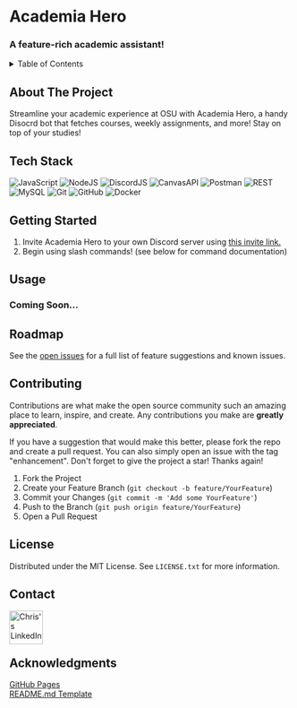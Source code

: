 # Academia Hero
### A feature-rich academic assistant!

<!-- TABLE OF CONTENTS -->
<details>
  <summary>Table of Contents</summary>
  <ol>
    <li>
      <a href="#about-the-project">About The Project</a>
    </li>
    <li>
        <a href="#tech-stack">Tech Stack</a>
    </li>
    <li>
      <a href="#getting-started">Getting Started</a>
    </li>
    <li><a href="#usage">Usage</a></li>
    <li><a href="#roadmap">Roadmap</a></li>
    <li><a href="#contributing">Contributing</a></li>
    <li><a href="#license">License</a></li>
    <li><a href="#contact">Contact</a></li>
    <li><a href="#acknowledgments">Acknowledgments</a></li>
  </ol>
</details>



<!-- ABOUT THE PROJECT -->
## About The Project
Streamline your academic experience at OSU with Academia Hero, a handy Disocrd bot that fetches courses, weekly assignments, and more! Stay on top of your studies!
 

## Tech Stack
![JavaScript](https://img.shields.io/badge/javascript-323330.svg?style=for-the-badge&logo=javascript&logoColor=%23F7DF1E)
![NodeJS](https://img.shields.io/badge/node.js-6DA55F?style=for-the-badge&logo=node.js&logoColor=white)
![DiscordJS](https://img.shields.io/badge/-Discord.JS-5865F2?logo=discord&logoColor=white&style=for-the-badge)
![CanvasAPI](https://img.shields.io/badge/-Canvas_API-E72429?logo=canvas&logoColor=white&style=for-the-badge)
![Postman](https://img.shields.io/badge/-Postman-FF6C37?logo=postman&logoColor=white&style=for-the-badge)
![REST](https://img.shields.io/badge/-REST-009688?logo=fastapi&logoColor=white&style=for-the-badge)
![MySQL](https://img.shields.io/badge/-MYSQL-4479A1?logo=mySQL&logoColor=white&style=for-the-badge)
![Git](https://img.shields.io/badge/-Git-F05032?logo=Git&logoColor=white&style=for-the-badge)
![GitHub](https://img.shields.io/badge/-GitHub-black?logo=Git&logoColor=white&style=for-the-badge)
![Docker](https://img.shields.io/badge/docker-0db7ed.svg?style=for-the-badge&logo=docker&logoColor=white)

 
<!-- GETTING STARTED -->
## Getting Started
1. Invite Academia Hero to your own Discord server using [this invite link.](https://discord.com/oauth2/authorize?client_id=1198747325431029971)
2. Begin using slash commands! (see below for command documentation)

<!-- USAGE EXAMPLES -->
## Usage
### Coming Soon...


<!-- ROADMAP -->
## Roadmap

See the [open issues](https://github.com/rahulvikram/Academia-Hero/issues) for a full list of feature suggestions and known issues.


<!-- CONTRIBUTING -->
## Contributing

Contributions are what make the open source community such an amazing place to learn, inspire, and create. Any contributions you make are **greatly appreciated**.

If you have a suggestion that would make this better, please fork the repo and create a pull request. You can also simply open an issue with the tag "enhancement".
Don't forget to give the project a star! Thanks again!

1. Fork the Project
2. Create your Feature Branch (`git checkout -b feature/YourFeature`)
3. Commit your Changes (`git commit -m 'Add some YourFeature'`)
4. Push to the Branch (`git push origin feature/YourFeature`)
5. Open a Pull Request


<!-- LICENSE -->
## License

Distributed under the MIT License. See `LICENSE.txt` for more information.


<!-- CONTACT -->
## Contact
<a href="https://www.linkedin.com/in/rahul-vikram/"> 
  <img align="left" alt="Chris's LinkedIn" width="60px" src="https://upload.wikimedia.org/wikipedia/commons/8/81/LinkedIn_icon.svg"/>
</a>

<br>
<br>
<br>

<!-- ACKNOWLEDGMENTS -->
## Acknowledgments
[GitHub Pages](https://pages.github.com)\
[README.md Template](https://github.com/othneildrew/Best-README-Template/blob/master/BLANK_README.md)